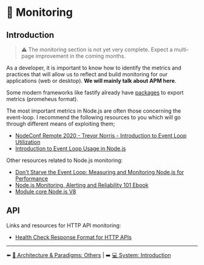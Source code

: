 # 🔬 Monitoring

## Introduction

> ⚠️ The monitoring section is not yet very complete. Expect a multi-page improvement in the coming months.

As a developer, it is important to know how to identify the metrics and practices that will allow us to reflect and build monitoring for our applications (web or desktop). **We will mainly talk about APM here**.

Some modern frameworks like fastify already have [packages](https://www.npmjs.com/package/fastify-metrics) to export metrics (promeheus format).

The most important metrics in Node.js are often those concerning the event-loop. I recommend the following resources to you which will go through different means of exploiting them;

- [NodeConf Remote 2020 - Trevor Norris - Introduction to Event Loop Utilization](https://www.youtube.com/watch?v=WetXnEPraYM&list=PL0CdgOSSGlBalMPxFFycq7OIqQF8cJS28&index=13)
- [Introduction to Event Loop Usage in Node.js](https://nodesource.com/blog/event-loop-utilization-nodejs/)

Other resources related to Node.js monitoring:

- [Don't Starve the Event Loop: Measuring and Monitoring Node.js for Performance](https://www.youtube.com/watch?v=9RhOGoChGqo)
- [Node.js Monitoring, Alerting and Reliability 101 Ebook](https://risingstack.com/resources/node-js-monitoring-ebook)
- [Module core Node.js V8](https://nodejs.org/dist/latest-v15.x/docs/api/v8.html)

## API

Links and resources for HTTP API monitoring:

- [Health Check Response Format for HTTP APIs](https://tools.ietf.org/id/draft-inadarei-api-health-check-01.html)

---

⬅️ [🌇 Architecture & Paradigms: Others](../architecture/others.md) |
➡️ [💻 System: Introduction](../system/introduction.md)